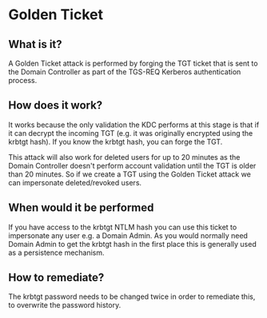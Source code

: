 # Golden Ticket
## What is it?
A Golden Ticket attack is performed by forging the TGT ticket  that is sent to the Domain Controller as part of the TGS-REQ Kerberos authentication process.

## How does it work?
It works because the only validation the KDC performs at this stage is that if it can decrypt the incoming TGT (e.g. it was originally encrypted using the krbtgt hash). If you know the krbtgt hash, you can forge the TGT.

This attack will also work for deleted users for up to 20 minutes as the Domain Controller doesn't perform account validation until the TGT is older than 20 minutes. So if we create a TGT using the Golden Ticket attack we can impersonate deleted/revoked users.

## When would it be performed
If you have access to the krbtgt NTLM hash you can use this ticket to impersonate any user e.g. a Domain Admin.
As you would normally need Domain Admin to get the krbtgt hash in the first place this is generally used as a persistence mechanism.

## How to remediate?
The krbtgt password needs to be changed twice in order to remediate this, to overwrite the password history.